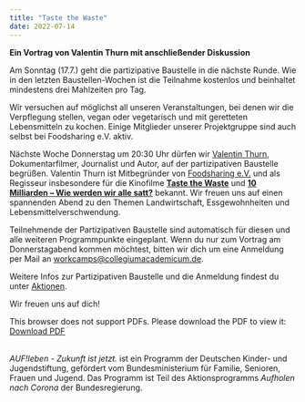 ```yaml
---
title: "Taste the Waste"
date: 2022-07-14
---
```


**Ein Vortrag von Valentin Thurn mit anschließender Diskussion**

Am Sonntag (17.7.) geht die partizipative Baustelle in die nächste Runde.
Wie in den letzten Baustellen-Wochen ist die Teilnahme kostenlos und beinhaltet mindestens drei Mahlzeiten pro Tag.

Wir versuchen auf möglichst all unseren Veranstaltungen, bei denen wir die Verpflegung stellen, vegan oder vegetarisch und mit geretteten Lebensmitteln zu kochen.
Einige Mitglieder unserer Projektgruppe sind auch selbst bei Foodsharing e.V. aktiv.

Nächste Woche Donnerstag um 20:30 Uhr dürfen wir [Valentin Thurn](https://www.thurnfilm.de/valentin-thurn/), Dokumentarfilmer, Journalist und Autor, auf der partizipativen Baustelle begrüßen.
Valentin Thurn ist Mitbegründer von [Foodsharing e.V.](https://foodsharing.de/) und als Regisseur insbesondere für die Kinofilme [**Taste the Waste**](https://www.thurnfilm.de/taste-the-waste-die-globale-lebensmittelverschwendung/) und [**10 Milliarden – Wie werden wir alle satt?**](https://www.thurnfilm.de/10-milliarden-wie-werden-wir-alle-satt/) bekannt.
Wir freuen uns auf einen spannenden Abend zu den Themen Landwirtschaft, Essgewohnheiten und Lebensmittelverschwendung.

Teilnehmende der Partizipativen Baustelle sind automatisch für diesen und alle weiteren Programmpunkte eingeplant.
Wenn du nur zum Vortrag am Donnerstagabend kommen möchtest, bitten wir dich um eine Anmeldung per Mail an workcamps@collegiumacademicum.de.

Weitere Infos zur Partizipativen Baustelle und die Anmeldung findest du unter [Aktionen](/aktionen).

Wir freuen uns auf dich!

<object data="sharepic_veranstaltung220721_VT.pdf" type="application/pdf" width="100%" height="100%">
    This browser does not support PDFs. Please download the PDF to view it: <a href="sharepic_veranstaltung220721_VT.pdf">Download PDF</a>
</object>

<br /> *AUF!leben - Zukunft ist jetzt.* ist ein Programm der Deutschen Kinder- und Jugendstiftung, gefördert vom Bundesministerium für Familie, Senioren, Frauen und Jugend. Das Programm ist Teil des Aktionsprogramms *Aufholen nach Corona* der Bundesregierung.
